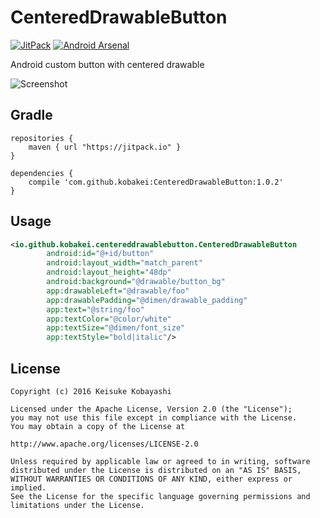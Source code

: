 CenteredDrawableButton
=======================

[![JitPack](https://jitpack.io/v/kobakei/CenteredDrawableButton.svg)](https://jitpack.io/#kobakei/CenteredDrawableButton)
[![Android Arsenal](https://img.shields.io/badge/Android%20Arsenal-CenteredDrawableButton-green.svg?style=true)](https://android-arsenal.com/details/1/3222)

Android custom button with centered drawable

![Screenshot](https://raw.githubusercontent.com/kobakei/CenteredDrawableButton/master/photos/screenshot.png)

## Gradle

```
repositories {
    maven { url "https://jitpack.io" }
}

dependencies {
    compile 'com.github.kobakei:CenteredDrawableButton:1.0.2'
}
```

## Usage

```xml
<io.github.kobakei.centereddrawablebutton.CenteredDrawableButton
        android:id="@+id/button"
        android:layout_width="match_parent"
        android:layout_height="48dp"
        android:background="@drawable/button_bg"
        app:drawableLeft="@drawable/foo"
        app:drawablePadding="@dimen/drawable_padding"
        app:text="@string/foo"
        app:textColor="@color/white"
        app:textSize="@dimen/font_size"
        app:textStyle="bold|italic"/>
```

## License

```
Copyright (c) 2016 Keisuke Kobayashi

Licensed under the Apache License, Version 2.0 (the "License");
you may not use this file except in compliance with the License.
You may obtain a copy of the License at

http://www.apache.org/licenses/LICENSE-2.0

Unless required by applicable law or agreed to in writing, software
distributed under the License is distributed on an "AS IS" BASIS,
WITHOUT WARRANTIES OR CONDITIONS OF ANY KIND, either express or implied.
See the License for the specific language governing permissions and
limitations under the License.
```
